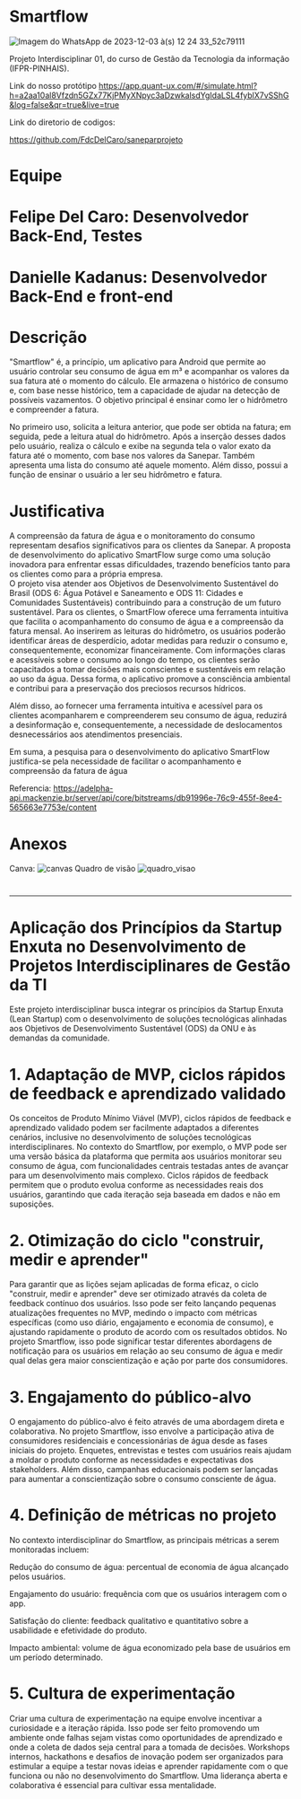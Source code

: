 # Smartflow


![Imagem do WhatsApp de 2023-12-03 à(s) 12 24 33_52c79111](https://github.com/FdcDelCaro/Smartflow/assets/121201811/64ff74bc-5480-46a1-9b2a-81af7c378f83)

Projeto Interdisciplinar 01, do curso de Gestão da Tecnologia da informação (IFPR-PINHAIS).

Link do nosso protótipo
https://app.quant-ux.com/#/simulate.html?h=a2aa10al8Vfzdn5GZx77KjPMyXNpyc3aDzwkalsdYgIdaLSL4fyblX7vSShG&log=false&qr=true&live=true

Link do diretorio de codigos:

https://github.com/FdcDelCaro/saneparprojeto

# Equipe

# Felipe Del Caro: Desenvolvedor Back-End, Testes 
# Danielle Kadanus: Desenvolvedor Back-End e front-end

# Descrição

"Smartflow" é, a princípio, um aplicativo para Android que permite ao usuário controlar seu consumo de água em m³ e acompanhar os valores da sua fatura até o momento do cálculo. Ele armazena o histórico de consumo e, com base nesse histórico, tem a capacidade de ajudar na detecção de possíveis vazamentos. O objetivo principal é ensinar como ler o hidrômetro e compreender a fatura.

No primeiro uso, solicita a leitura anterior, que pode ser obtida na fatura; em seguida, pede a leitura atual do hidrômetro. Após a inserção desses dados pelo usuário, realiza o cálculo e exibe na segunda tela o valor exato da fatura até o momento, com base nos valores da Sanepar. Também apresenta uma lista do consumo até aquele momento. Além disso, possui a função de ensinar o usuário a ler seu hidrômetro e fatura.

# Justificativa

A compreensão da fatura de água e o monitoramento do consumo representam 
desafios significativos para os clientes da Sanepar. A proposta de desenvolvimento 
do aplicativo SmartFlow surge como uma solução inovadora para enfrentar essas 
dificuldades, trazendo benefícios tanto para os clientes como para a própria 
empresa.  
O projeto visa atender aos Objetivos de Desenvolvimento Sustentável do Brasil (ODS 6: Água Potável e Saneamento e ODS 11: Cidades e Comunidades Sustentáveis) contribuindo para a construção de um futuro sustentável.
Para os clientes, o SmartFlow oferece uma ferramenta intuitiva que facilita o 
acompanhamento do consumo de água e a compreensão da fatura mensal. Ao 
inserirem as leituras do hidrômetro, os usuários poderão identificar áreas de 
desperdício, adotar medidas para reduzir o consumo e, consequentemente, 
economizar financeiramente. Com informações claras e acessíveis sobre o consumo 
ao longo do tempo, os clientes serão capacitados a tomar decisões mais 
conscientes e sustentáveis em relação ao uso da água. Dessa forma, o aplicativo 
promove a consciência ambiental e contribui para a preservação dos preciosos 
recursos hídricos. 

Além disso, ao fornecer uma ferramenta intuitiva e acessível para os 
clientes acompanharem e compreenderem seu consumo de água, reduzirá
a desinformação e, consequentemente, a necessidade de  deslocamentos desnecessários aos atendimentos presenciais. 
 
Em suma, a pesquisa para o desenvolvimento do aplicativo SmartFlow justifica-se 
pela necessidade de facilitar o acompanhamento e compreensão da fatura de água

Referencia:
https://adelpha-api.mackenzie.br/server/api/core/bitstreams/db91996e-76c9-455f-8ee4-565663e7753e/content


# Anexos
Canva:
![canvas](https://github.com/FdcDelCaro/Smartflow/assets/121201811/3976e126-c80c-45c9-911d-d9052e8f5b85)
Quadro de visão
![quadro_visao](https://github.com/FdcDelCaro/Smartflow/assets/121201811/b676988e-8ce1-4f3e-8f02-e21f7d265808)

# 
---------------------------------

# Aplicação dos Princípios da Startup Enxuta no Desenvolvimento de Projetos Interdisciplinares de Gestão da TI

Este projeto interdisciplinar busca integrar os princípios da Startup Enxuta (Lean Startup) com o desenvolvimento de soluções tecnológicas alinhadas aos Objetivos de Desenvolvimento Sustentável (ODS) da ONU e às demandas da comunidade.

# 1. Adaptação de MVP, ciclos rápidos de feedback e aprendizado validado

Os conceitos de Produto Mínimo Viável (MVP), ciclos rápidos de feedback e aprendizado validado podem ser facilmente adaptados a diferentes cenários, inclusive no desenvolvimento de soluções tecnológicas interdisciplinares. No contexto do Smartflow, por exemplo, o MVP pode ser uma versão básica da plataforma que permita aos usuários monitorar seu consumo de água, com funcionalidades centrais testadas antes de avançar para um desenvolvimento mais complexo. Ciclos rápidos de feedback permitem que o produto evolua conforme as necessidades reais dos usuários, garantindo que cada iteração seja baseada em dados e não em suposições.

# 2. Otimização do ciclo "construir, medir e aprender"

Para garantir que as lições sejam aplicadas de forma eficaz, o ciclo "construir, medir e aprender" deve ser otimizado através da coleta de feedback contínuo dos usuários. Isso pode ser feito lançando pequenas atualizações frequentes no MVP, medindo o impacto com métricas específicas (como uso diário, engajamento e economia de consumo), e ajustando rapidamente o produto de acordo com os resultados obtidos. No projeto Smartflow, isso pode significar testar diferentes abordagens de notificação para os usuários em relação ao seu consumo de água e medir qual delas gera maior conscientização e ação por parte dos consumidores.

# 3. Engajamento do público-alvo

O engajamento do público-alvo é feito através de uma abordagem direta e colaborativa. No projeto Smartflow, isso envolve a participação ativa de consumidores residenciais e concessionárias de água desde as fases iniciais do projeto. Enquetes, entrevistas e testes com usuários reais ajudam a moldar o produto conforme as necessidades e expectativas dos stakeholders. Além disso, campanhas educacionais podem ser lançadas para aumentar a conscientização sobre o consumo consciente de água.

# 4. Definição de métricas no projeto

No contexto interdisciplinar do Smartflow, as principais métricas a serem monitoradas incluem:

Redução do consumo de água: percentual de economia de água alcançado pelos usuários.

Engajamento do usuário: frequência com que os usuários interagem com o app.

Satisfação do cliente: feedback qualitativo e quantitativo sobre a usabilidade e efetividade do produto.

Impacto ambiental: volume de água economizado pela base de usuários em um período determinado.


# 5. Cultura de experimentação

Criar uma cultura de experimentação na equipe envolve incentivar a curiosidade e a iteração rápida. Isso pode ser feito promovendo um ambiente onde falhas sejam vistas como oportunidades de aprendizado e onde a coleta de dados seja central para a tomada de decisões. Workshops internos, hackathons e desafios de inovação podem ser organizados para estimular a equipe a testar novas ideias e aprender rapidamente com o que funciona ou não no desenvolvimento do Smartflow. Uma liderança aberta e colaborativa é essencial para cultivar essa mentalidade.
